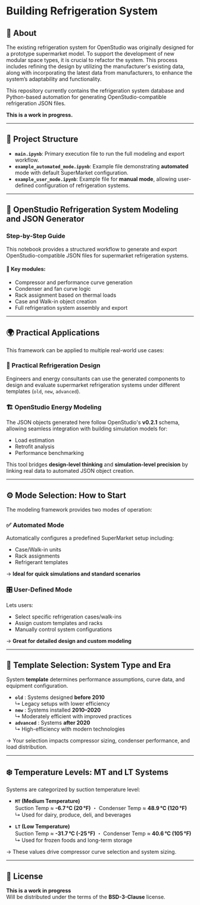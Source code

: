 # Building Refrigeration System

## 🧊 About

The existing refrigeration system for OpenStudio was originally designed for a prototype supermarket model. To support the development of new modular space types, it is crucial to refactor the system. This process includes refining the design by utilizing the manufacturer's existing data, along with incorporating the latest data from manufacturers, to enhance the system’s adaptability and functionality.

This repository currently contains the refrigeration system database and Python-based automation for generating OpenStudio-compatible refrigeration JSON files.

**This is a work in progress.**

---

## 📁 Project Structure

- **`main.ipynb`**: Primary execution file to run the full modeling and export workflow.
- **`example_automated_mode.ipynb`**: Example file demonstrating **automated** mode with default SuperMarket configuration.
- **`example_user_mode.ipynb`**: Example file for **manual mode**, allowing user-defined configuration of refrigeration systems.

---

## 🧰 OpenStudio Refrigeration System Modeling and JSON Generator

### Step-by-Step Guide

This notebook provides a structured workflow to generate and export OpenStudio-compatible JSON files for supermarket refrigeration systems.

#### 🔑 Key modules:
- Compressor and performance curve generation  
- Condenser and fan curve logic  
- Rack assignment based on thermal loads  
- Case and Walk-in object creation  
- Full refrigeration system assembly and export  

---

## 🌍 Practical Applications

This framework can be applied to multiple real-world use cases:

### 🔧 Practical Refrigeration Design
Engineers and energy consultants can use the generated components to design and evaluate supermarket refrigeration systems under different templates (`old`, `new`, `advanced`).

### 🏗️ OpenStudio Energy Modeling
The JSON objects generated here follow OpenStudio's **v0.2.1** schema, allowing seamless integration with building simulation models for:

- Load estimation  
- Retrofit analysis  
- Performance benchmarking  

This tool bridges **design-level thinking** and **simulation-level precision** by linking real data to automated JSON object creation.

---

## ⚙️ Mode Selection: How to Start

The modeling framework provides two modes of operation:

### ✅ Automated Mode
Automatically configures a predefined SuperMarket setup including:
- Case/Walk-in units
- Rack assignments
- Refrigerant templates  

→ **Ideal for quick simulations and standard scenarios**

### 🎛️ User-Defined Mode
Lets users:
- Select specific refrigeration cases/walk-ins
- Assign custom templates and racks
- Manually control system configurations  

→ **Great for detailed design and custom modeling**

---

## 🧰 Template Selection: System Type and Era

System **template** determines performance assumptions, curve data, and equipment configuration.

- **`old`** : Systems designed **before 2010**  
  ↳ Legacy setups with lower efficiency  
- **`new`** : Systems installed **2010–2020**  
  ↳ Moderately efficient with improved practices  
- **`advanced`** : Systems **after 2020**  
  ↳ High-efficiency with modern technologies  

→ Your selection impacts compressor sizing, condenser performance, and load distribution.

---

## ❄️ Temperature Levels: MT and LT Systems

Systems are categorized by suction temperature level:

- **`MT` (Medium Temperature)**  
  Suction Temp ≈ **-6.7 °C (20 °F)** ・ Condenser Temp ≈ **48.9 °C (120 °F)**  
  ↳ Used for dairy, produce, deli, and beverages

- **`LT` (Low Temperature)**  
  Suction Temp ≈ **-31.7 °C (-25 °F)** ・ Condenser Temp ≈ **40.6 °C (105 °F)**  
  ↳ Used for frozen foods and long-term storage  

→ These values drive compressor curve selection and system sizing.

---



## 📜 License

**This is a work in progress**  
Will be distributed under the terms of the **BSD-3-Clause** license.
